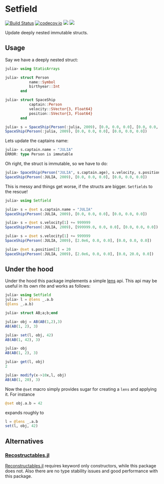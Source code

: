 # Setfield

[![Build Status](https://travis-ci.org/jw3126/Setfield.jl.svg?branch=master)](https://travis-ci.org/jw3126/Setfield.jl)
[![codecov.io](https://codecov.io/github/jw3126/Setfield.jl/coverage.svg?branch=master)](http://codecov.io/github/jw3126/Setfield.jl?branch=master)
[![](https://img.shields.io/badge/docs-stable-blue.svg)](https://jw3126.github.io/Setfield.jl/stable)
[![](https://img.shields.io/badge/docs-latest-blue.svg)](https://jw3126.github.io/Setfield.jl/latest)

Update deeply nested immutable structs.

## Usage

Say we have a deeply nested struct:
```julia
julia> using StaticArrays

julia> struct Person
           name::Symbol
           birthyear::Int
       end

julia> struct SpaceShip
           captain::Person
           velocity::SVector{3, Float64}
           position::SVector{3, Float64}
       end

julia> s = SpaceShip(Person(:julia, 2009), [0.0, 0.0, 0.0], [0.0, 0.0, 0.0])
SpaceShip(Person(:julia, 2009), [0.0, 0.0, 0.0], [0.0, 0.0, 0.0])
```
Lets update the captains name:
```julia
julia> s.captain.name = "JULIA"
ERROR: type Person is immutable
```
Oh right, the struct is immutable, so we have to do:
```julia
julia> SpaceShip(Person("JULIA", s.captain.age), s.velocity, s.position)
SpaceShip(Person(:JULIA, 2009), [0.0, 0.0, 0.0], [0.0, 0.0, 0.0])
```
This is messy and things get worse, if the structs are bigger. `Setfields` to the rescue!

```julia
julia> using Setfield

julia> s = @set s.captain.name = "JULIA"
SpaceShip(Person(:JULIA, 2009), [0.0, 0.0, 0.0], [0.0, 0.0, 0.0])

julia> s = @set s.velocity[1] += 999999
SpaceShip(Person(:JULIA, 2009), [999999.0, 0.0, 0.0], [0.0, 0.0, 0.0])

julia> s = @set s.velocity[1] += 999999
SpaceShip(Person(:JULIA, 2009), [2.0e6, 0.0, 0.0], [0.0, 0.0, 0.0])

julia> @set s.position[2] = 20
SpaceShip(Person(:JULIA, 2009), [2.0e6, 0.0, 0.0], [0.0, 20.0, 0.0])
```

## Under the hood

Under the hood this package implements a simple [lens](https://hackage.haskell.org/package/lens) api.
This api may be useful in its own rite and works as follows:

```julia
julia> using Setfield
julia> l = @lens _.a.b
(@lens _.a.b)

julia> struct AB;a;b;end

julia> obj = AB(AB(1,2),3)
AB(AB(1, 2), 3)

julia> set(l, obj, 42)
AB(AB(1, 42), 3)

julia> obj
AB(AB(1, 2), 3)

julia> get(l, obj)
2

julia> modify(x->10x,l, obj)
AB(AB(1, 20), 3)
```

Now the `@set` macro simply provides sugar for creating a `lens` and applying it.
For instance
```julia
@set obj.a.b = 42
```
expands roughly to
```julia
l = @lens _.a.b
set(l, obj, 42)
```

## Alternatives

### [Recostructables.jl](https://github.com/tkf/Reconstructables.jl)

[Reconstructables.jl](https://github.com/tkf/Reconstructables.jl) requires
keyword only constructors, while this package does not. 
Also there are no type stability issues and good performance with this package.
